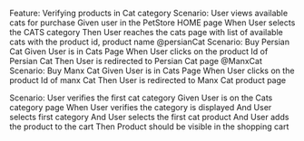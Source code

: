 Feature: Verifying products in Cat category
Scenario: User views available cats for purchase 
Given user in the PetStore HOME page
 When User selects the CATS category 
Then User reaches the cats page with list of available cats with the product id, product name
@persianCat 
Scenario: Buy Persian Cat 
Given User is in Cats Page
When User clicks on the product Id of Persian Cat 
Then User is redirected to Persian Cat page
@ManxCat 
Scenario: Buy Manx Cat
Given User is in Cats Page 
When User clicks on the product Id of manx Cat 
Then User is redirected to Manx Cat product page

Scenario: User verifies the first cat category
Given  User is on the Cats category page
When  User verifies the category is displayed
And User selects first category 
And User selects the first cat product 
And User adds the product to the cart
Then Product should be visible in the shopping cart
